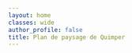 ```yaml
---
layout: home
classes: wide
author_profile: false
title: Plan de paysage de Quimper
---
```


<div id="map"></div>

<script>

var osm = L.tileLayer('https://tile.openstreetmap.org/{z}/{x}/{y}.png', {
    maxZoom: 19,
    attribution: '© OpenStreetMap'
});

var parc1 = L.marker([48.0105328,-4.1174417]).bindPopup('Parc du Manoir des Salles'),
    parc2 = L.marker([47.9980852,-4.112518]).bindPopup('Jardin de la Retraite');

var parcs = L.layerGroup([parc1, parc2]);

var map = L.map('map', {
    center: [47.99483, -4.08923],
    zoom: 12,
    layers: [osm, parcs]
});

var frout = {
              "type": "FeatureCollection",
              "features": [
                {
                  "type": "Feature",
                  "properties": {},
                  "geometry": {
                    "coordinates": [
                      [
                        [
                          -4.096884914030198,
                          47.996758874259456
                        ],
                        [
                          -4.0950223408868,
                          47.99737557371935
                        ],
                        [
                          -4.091560685442744,
                          47.998083886818705
                        ],
                        [
                          -4.090489814622941,
                          47.99816238127079
                        ],
                        [
                          -4.088567409225277,
                          47.99843904853836
                        ],
                        [
                          -4.088561896701293,
                          47.99885305224575
                        ],
                        [
                          -4.087676751028141,
                          47.999178240917644
                        ],
                        [
                          -4.087214507750929,
                          47.99898804689866
                        ],
                        [
                          -4.084799709982093,
                          47.99963218610827
                        ],
                        [
                          -4.084147377945413,
                          48.000250048743396
                        ],
                        [
                          -4.083561777369852,
                          48.00163553388762
                        ],
                        [
                          -4.083028356414928,
                          48.00181575705491
                        ],
                        [
                          -4.084305513180624,
                          48.001800692466674
                        ],
                        [
                          -4.084787768306114,
                          48.00085079593052
                        ],
                        [
                          -4.085173967391995,
                          48.00020548773398
                        ],
                        [
                          -4.086047842512585,
                          47.999743357215095
                        ],
                        [
                          -4.088942785348422,
                          47.999101961966204
                        ],
                        [
                          -4.088892343320339,
                          47.99876858890872
                        ],
                        [
                          -4.0909792325686,
                          47.99878925174369
                        ],
                        [
                          -4.091252311662572,
                          47.99898072600212
                        ],
                        [
                          -4.092362184050387,
                          47.99873317065615
                        ],
                        [
                          -4.0934628075008845,
                          47.998361835409696
                        ],
                        [
                          -4.093971499012582,
                          47.9980400093674
                        ],
                        [
                          -4.095451328862225,
                          47.99780482752891
                        ],
                        [
                          -4.096588948059548,
                          47.997148788312415
                        ],
                        [
                          -4.096884914030198,
                          47.996758874259456
                        ]
                      ]
                    ],
                    "type": "Polygon"
                  }
                }
              ]
            };

var frout = L.geoJSON(frout).bindPopup('Le Frout');

var vallees = L.layerGroup([frout]);

var overlayMaps = {
    "Parcs": parcs,
    "Vallées": vallees
};

var layerControl = L.control.layers(overlayMaps).addTo(map);

</script>
